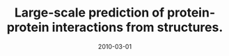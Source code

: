 ---
title: "Large-scale prediction of protein-protein interactions from structures."
collection: publications
permalink: /publications/2010-03-01-Large-scale-prediction-of-protein-protein-interactions-from-structures
date: 2010-03-01
paperurl: 'https://doi.org/10.1186/1471-2105-11-144'
code: 'https://noble.gs.washington.edu/proj/pips/'
citation: 'M.&nbsp;Hue, M.&nbsp;Riffle, J.-P. Vert, &amp; W.&nbsp;S. Noble.
Large-scale prediction of protein-protein interactions from structures.
<em>BMC Bioinf.</em>, 11:144, 2010.'
---